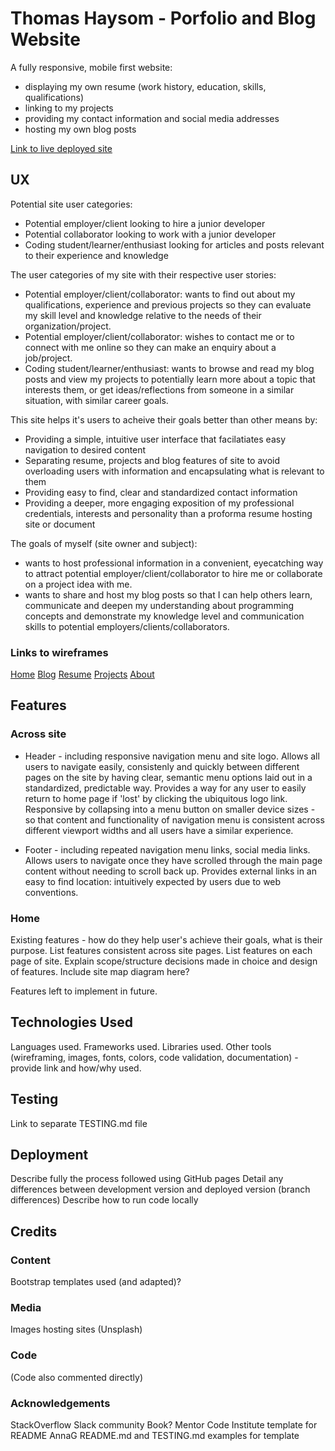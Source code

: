 # Thomas Haysom - Porfolio and Blog Website

A fully responsive, mobile first website:

* displaying my own resume (work history, education, skills, qualifications) 
* linking to my projects
* providing my contact information and social media addresses
* hosting my own blog posts 

[Link to live deployed site]()

## UX

Potential site user categories:

* Potential employer/client looking to hire a junior developer
* Potential collaborator looking to work with a junior developer
* Coding student/learner/enthusiast looking for articles and posts relevant to their experience and knowledge

The user categories of my site with their respective user stories:

* Potential employer/client/collaborator: wants to find out about my qualifications, experience and 
previous projects so they can evaluate my skill level and knowledge relative to the needs of their organization/project. 
* Potential employer/client/collaborator: wishes to contact me or to connect with me online so they can make
an enquiry about a job/project.
* Coding student/learner/enthusiast: wants to browse and read my blog posts and view my projects to potentially learn more 
about a topic that interests them, or get ideas/reflections from someone in a similar situation, with similar career goals.  

This site helps it's users to acheive their goals better than other means by:

* Providing a simple, intuitive user interface that facilatiates easy navigation to desired content
* Separating resume, projects and blog features of site to avoid overloading users with information and 
encapsulating what is relevant to them
* Providing easy to find, clear and standardized contact information
* Providing a deeper, more engaging exposition of my professional credentials, interests and personality than 
a proforma resume hosting site or document


The goals of myself (site owner and subject):

* wants to host professional information in a convenient, eyecatching way to attract potential
employer/client/collaborator to hire me or collaborate on a project idea with me. 
* wants to share and host my blog posts so that I can help others learn, communicate and
deepen my understanding about programming concepts and demonstrate my knowledge level and communication skills to 
potential employers/clients/collaborators. 



### Links to wireframes 

[Home]()
[Blog]()
[Resume]()
[Projects]()
[About]()

## Features

### Across site

* Header - including responsive navigation menu and site logo. Allows all users to navigate easily, consistenly and quickly
between different pages on the site by having clear, semantic menu options laid out in a standardized, predictable way. 
Provides a way for any user to easily return to home page if 'lost' by clicking the ubiquitous logo link.
Responsive by collapsing into a menu button on smaller device sizes - so that content and functionality of navigation 
menu is consistent across different viewport widths and all users have a similar experience. 

* Footer - including repeated navigation menu links, social media links. Allows users to navigate once they have
scrolled through the main page content without needing to scroll back up. Provides external links in an easy to find
location: intuitively expected by users due to web conventions. 

### Home

Existing features - how do they help user's achieve their goals, what is their purpose.
List features consistent across site pages.
List features on each page of site. 
Explain scope/structure decisions made in choice and design of features. 
Include site map diagram here?

Features left to implement in future.

## Technologies Used

Languages used.
Frameworks used. 
Libraries used.
Other tools (wireframing, images, fonts, colors, code validation, documentation) - provide link and how/why used.


## Testing

Link to separate TESTING.md file 

## Deployment

Describe fully the process followed using GitHub pages
Detail any differences between development version and deployed version (branch differences)
Describe how to run code locally

## Credits

### Content

Bootstrap templates used (and adapted)?

### Media

Images hosting sites (Unsplash)

### Code

(Code also commented directly)

### Acknowledgements

StackOverflow
Slack community 
Book?
Mentor
Code Institute template for README
AnnaG README.md and TESTING.md examples for template